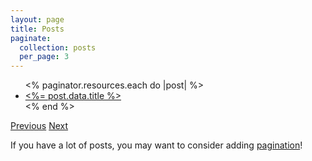 ```yaml
---
layout: page
title: Posts
paginate:
  collection: posts
  per_page: 3
---
```


<ul>
  <% paginator.resources.each do |post| %>
    <li>
      <a href="<%= post.relative_url %>"><%= post.data.title %></a>
    </li>
  <% end %>
</ul>

<a href="<%= paginator.previous_page_path %>">Previous</a>
<a href="<%= paginator.next_page_path %>">Next</a>

If you have a lot of posts, you may want to consider adding [pagination](https://www.bridgetownrb.com/docs/content/pagination)!
